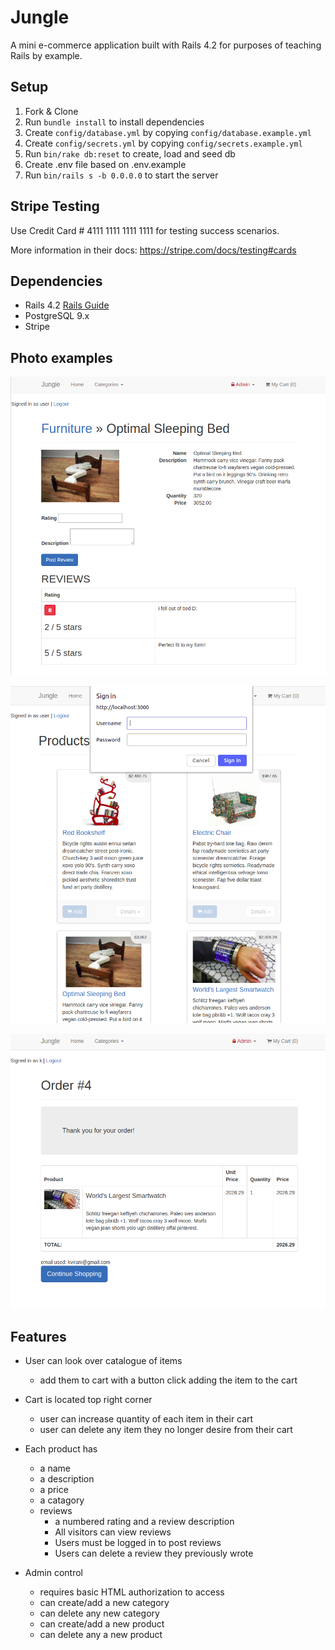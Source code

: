# Jungle

A mini e-commerce application built with Rails 4.2 for purposes of teaching Rails by example.


## Setup

1. Fork & Clone
2. Run `bundle install` to install dependencies
3. Create `config/database.yml` by copying `config/database.example.yml`
4. Create `config/secrets.yml` by copying `config/secrets.example.yml`
5. Run `bin/rake db:reset` to create, load and seed db
6. Create .env file based on .env.example
7. Run `bin/rails s -b 0.0.0.0` to start the server

## Stripe Testing

Use Credit Card # 4111 1111 1111 1111 for testing success scenarios.

More information in their docs: <https://stripe.com/docs/testing#cards>

## Dependencies

* Rails 4.2 [Rails Guide](http://guides.rubyonrails.org/v4.2/)
* PostgreSQL 9.x
* Stripe

## Photo examples

![Reviews can be made and deleted by same user](https://github.com/char55/jungle-rails/blob/master/public/readme_pics/reviews.png)

![basic HTML authorization needed for access to admin pages](https://github.com/char55/jungle-rails/blob/master/public/readme_pics/basicAutho.png)

![after a purchase is made - user can view their order (email is also sent)](https://github.com/char55/jungle-rails/blob/master/public/readme_pics/order.png)


## Features

* User can look over catalogue of items
  * add them to cart with a button click adding the item to the cart
* Cart is located top right corner
  * user can increase quantity of each item in their cart
  * user can delete any item they no longer desire from their cart
* Each product has
  * a name
  * a description
  * a price
  * a catagory
  * reviews
    * a numbered rating and a review description
    * All visitors can view reviews
    * Users must be logged in to post reviews
    * Users can delete a review they previously wrote


* Admin control
  * requires basic HTML authorization to access
  * can create/add a new category
  * can delete any new category
  * can create/add a new product
  * can delete any a new product

